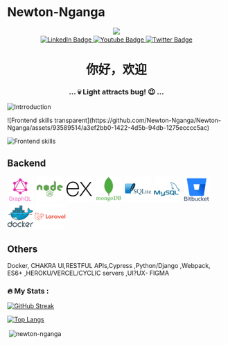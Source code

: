 # Newton-Nganga

<div id="header" align="center">
  <img src="https://media.giphy.com/media/lP8xu5t2DLGG045H8F/giphy.gif" width="100"/>
</div>  

<div id="badges" width="100%" align="center">
  <a href="#">
    <img src="https://img.shields.io/badge/LinkedIn-blue?style=for-the-badge&logo=linkedin&logoColor=white" alt="LinkedIn Badge"/>
  </a>
  <a href="#">
    <img src="https://img.shields.io/badge/YouTube-red?style=for-the-badge&logo=youtube&logoColor=white" alt="Youtube Badge"/>
  </a>
  <a href="https://twitter.com/_Newton_nganga?t=jENnV8kFr5r5eeN0gJgTbA&s=09">
    <img src="https://img.shields.io/badge/Twitter-blue?style=for-the-badge&logo=twitter&logoColor=white" alt="Twitter Badge"/>
  </a>
</div>

<h1 align="center"> 你好，欢迎 </h1>
<h3 align="center"> ... 💀 Light attracts bug! 😉 ... </h3>   
<u></u>




 ![Intrroduction](https://github.com/Newton-Nganga/Newton-Nganga/assets/93589514/4f9d689d-b129-4142-8428-3b9c6c4d33dc)



<div width="100%">
![Frontend skills transparent](https://github.com/Newton-Nganga/Newton-Nganga/assets/93589514/a3ef2bb0-1422-4d5b-94db-1275ecccc5ac)


![Frontend skills](https://github.com/Newton-Nganga/Newton-Nganga/assets/93589514/857a8dc8-b095-436a-84a2-a9d6604b322a)
  
</div>


## Backend
<div>
<img src="https://github.com/devicons/devicon/blob/master/icons/graphql/graphql-plain-wordmark.svg" title="Graphql" alt="GraphQl" width="60" height="60"/>&nbsp;
  <img src="https://github.com/devicons/devicon/blob/master/icons/nodejs/nodejs-plain-wordmark.svg" title="NodeJs" alt="NodeJs" width="60" height="60"/>&nbsp;
  <img src="https://github.com/devicons/devicon/blob/master/icons/express/express-original.svg" title="Express" alt="Express" width="60" height="60"/>&nbsp;
  <img src="https://github.com/devicons/devicon/blob/master/icons/mongodb/mongodb-plain-wordmark.svg" title="MongoDB" alt="MongoDB" width="60" height="60"/>&nbsp;
  <img src="https://github.com/devicons/devicon/blob/master/icons/sqlite/sqlite-original-wordmark.svg" title="SQLite" alt="SQLite" width="60" height="60"/>&nbsp;
  <img src="https://github.com/devicons/devicon/blob/master/icons/mysql/mysql-plain-wordmark.svg" title="MySql" alt="MySql" width="60" height="60"/>&nbsp;
<img src="https://github.com/devicons/devicon/blob/master/icons/bitbucket/bitbucket-original-wordmark.svg" title="Git" **alt="Git" width="60" height="60"/>
  <img src="https://github.com/devicons/devicon/blob/master/icons/docker/docker-original-wordmark.svg" title="Git" **alt="Git" width="60" height="60"/>
  <img src="https://github.com/devicons/devicon/blob/master/icons/laravel/laravel-original-wordmark.svg" title="Git" **alt="Git" width="70" height="60"/>
</div>

## Others

Docker, CHAKRA UI,RESTFUL APIs,Cypress ,Python/Django ,Webpack, ES6+ ,HEROKU/VERCEL/CYCLIC servers ,UI?UX- FIGMA

### :fire: My Stats :

[![GitHub Streak](http://github-readme-streak-stats.herokuapp.com?user=Newton-Nganga&theme=dark&background=110913)](https://git.io/streak-stats)

[![Top Langs](https://github-readme-stats.vercel.app/api/top-langs/?username=Newton-Nganga&layout=compact&theme=dark&background=110913)](https://github.com/anuraghazra/github-readme-stats)


<p>&nbsp;<img align="center" src="https://github-readme-stats.vercel.app/api?username=newton-nganga&show_icons=true&locale=en&background=110913" alt="newton-nganga" /></p>

